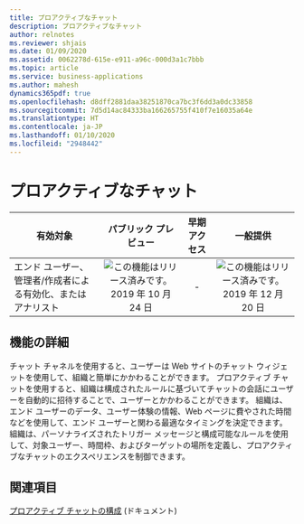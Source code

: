 ```yaml
---
title: プロアクティブなチャット
description: プロアクティブなチャット
author: relnotes
ms.reviewer: shjais
ms.date: 01/09/2020
ms.assetid: 0062278d-615e-e911-a96c-000d3a1c7bbb
ms.topic: article
ms.service: business-applications
ms.author: mahesh
dynamics365pdf: true
ms.openlocfilehash: d8dff2881daa38251870ca7bc3f6dd3a0dc33858
ms.sourcegitcommit: 7d5d14ac84333ba166265755f410f7e16035a64e
ms.translationtype: HT
ms.contentlocale: ja-JP
ms.lasthandoff: 01/10/2020
ms.locfileid: "2948442"
---
```

# <a name="proactive-chat"></a>プロアクティブなチャット


| 有効対象    |  パブリック プレビュー | 早期アクセス | 一般提供 | 
| ---------- | :----------: |:----------: |:----------: |
|エンド ユーザー、管理者/作成者による有効化、またはアナリスト|![この機能はリリース済みです。](/dynamics365-release-plan/media/green-checkmark.png "この機能はリリース済みです。") 2019 年 10 月 24 日|-| ![この機能はリリース済みです。](/dynamics365-release-plan/media/green-checkmark.png "この機能はリリース済みです。") 2019 年 12 月 20 日|






## <a name="feature-details"></a>機能の詳細
<!--feature detail start -->
チャット チャネルを使用すると、ユーザーは Web サイトのチャット ウィジェットを使用して、組織と簡単にかかわることができます。 プロアクティブ チャットを使用すると、組織は構成されたルールに基づいてチャットの会話にユーザーを自動的に招待することで、ユーザーとかかわることができます。 組織は、エンド ユーザーのデータ、ユーザー体験の情報、Web ページに費やされた時間などを使用して、エンド ユーザーと関わる最適なタイミングを決定できます。 組織は、パーソナライズされたトリガー メッセージと構成可能なルールを使用して、対象ユーザー、時間枠、およびターゲットの場所を定義し、プロアクティブなチャットのエクスペリエンスを制御できます。
<!--feature detail end -->










## <a name="see-also"></a>関連項目

[プロアクティブ チャットの構成](https://docs.microsoft.com/dynamics365/omnichannel/administrator/proactive-chat) (ドキュメント)
